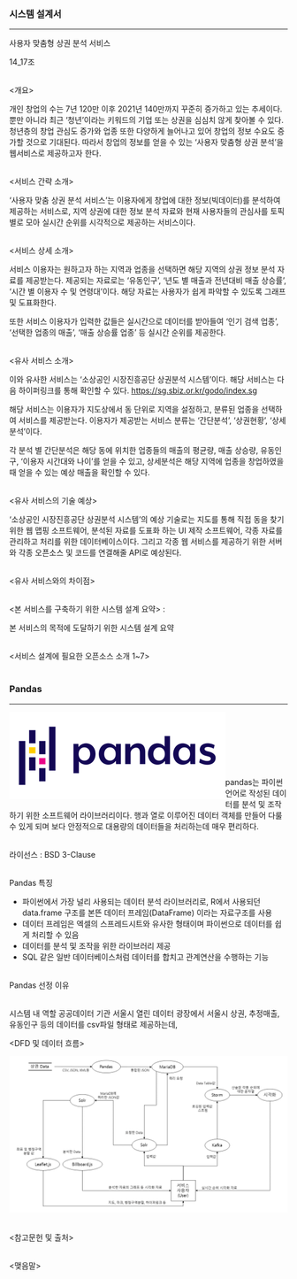 <h3>시스템 설계서</h3>

---

사용자 맞춤형 상권 분석 서비스

14_17조 <br/><br/>



<개요>

개인 창업의 수는 7년 120만 이후 2021년 140만까지 꾸준히 증가하고 있는 추세이다. 뿐만 아니라 최근 ‘청년’이라는 키워드의 기업 또는 상권을 심심치 않게 찾아볼 수 있다. 청년층의 창업 관심도 증가와 업종 또한 다양하게 늘어나고 있어 창업의 정보 수요도 증가할 것으로 기대된다. 따라서 창업의 정보를 얻을 수 있는 ‘사용자 맞춤형 상권 분석’을 웹서비스로 제공하고자 한다.<br/><br/>



<서비스 간략 소개>

 ‘사용자 맞춤 상권 분석 서비스’는 이용자에게 창업에 대한 정보(빅데이터)를 분석하여 제공하는 서비스로, 지역 상권에 대한 정보 분석 자료와 현재 사용자들의 관심사를 토픽별로 모아 실시간 순위를 시각적으로 제공하는 서비스이다.<br/><br/>



<서비스 상세 소개>

 서비스 이용자는 원하고자 하는 지역과 업종을 선택하면 해당 지역의 상권 정보 분석 자료를 제공받는다. 제공되는 자료로는 ‘유동인구’, ‘년도 별 매출과 전년대비 매출 상승률’, ‘시간 별 이용자 수 및 연령대’이다. 해당 자료는 사용자가 쉽게 파악할 수 있도록 그래프 및 도표화한다.

 또한 서비스 이용자가 입력한 값들은 실시간으로 데이터를 받아들여 ‘인기 검색 업종’, ‘선택한 업종의 매출’, ‘매출 상승률 업종’ 등 실시간 순위를 제공한다.<br/><br/>



<유사 서비스 소개>

 이와 유사한 서비스는 ‘소상공인 시장진흥공단 상권분석 시스템’이다. 해당 서비스는 다음 하이퍼링크를 통해 확인할 수 있다. https://sg.sbiz.or.kr/godo/index.sg

 해당 서비스는 이용자가 지도상에서 동 단위로 지역을 설정하고, 분류된 업종을 선택하여 서비스를 제공받는다. 이용자가 제공받는 서비스 분류는 ‘간단분석’, ‘상권현황’, ‘상세분석’이다.

각 분석 별 간단분석은 해당 동에 위치한 업종들의 매출의 평균량, 매출 상승량, 유동인구, ‘이용자 시간대와 나이’를 얻을 수 있고, 상세분석은 해당 지역에 업종을 창업하였을 때 얻을 수 있는 예상 매출을 확인할 수 있다.<br/><br/>



<유사 서비스의 기술 예상>

 ‘소상공인 시장진흥공단 상권분석 시스템’의 예상 기술로는 지도를 통해 직접 동을 찾기 위한 웹 맵핑 소프트웨어, 분석된 자료를 도표화 하는 UI 제작 소프트웨어, 각종 자료를 관리하고 처리를 위한 데이터베이스이다. 그리고 각종 웹 서비스를 제공하기 위한 서버와 각종 오픈소스 및 코드를 연결해줄 API로 예상된다.<br/><br/>



<유사 서비스와의 차이점><br/><br/>

 

<본 서비스를 구축하기 위한 시스템 설계 요약> : 

본 서비스의 목적에 도달하기 위한 시스템 설계 요약<br/><br/>

 

<서비스 설계에 필요한 오픈소스 소개 1~7><br/><br/>

### Pandas

---

<img src="media/pandas.png" alt='pandas' align='left'></img><br/><br/><br/><br/><br/><br/>

pandas는 파이썬 언어로 작성된 데이터를 분석 및 조작하기 위한 소프트웨어 라이브러리이다. 행과 열로 이루어진 데이터 객체를 만들어 다룰 수 있게 되며 보다 안정적으로 대용량의 데이터들을 처리하는데 매우 편리하다.<br/><br/>



라이선스 :  BSD 3-Clause<br/><br/>

Pandas 특징

* 파이썬에서 가장 널리 사용되는 데이터 분석 라이브러리로, R에서 사용되던 data.frame 구조를 본뜬 데이터 프레임(DataFrame) 이라는 자료구조를 사용
* 데이터 프레임은 엑셀의 스프레드시트와 유사한 형태이며 파이썬으로 데이터를 쉽게 처리할 수 있음
* 데이터를 분석 및 조작을 위한 라이브러리 제공
* SQL 같은 일반 데이터베이스처럼 데이터를 합치고 관계연산을 수행하는 기능<br><br/>

Pandas 선정 이유<br/><br/>

시스템 내 역할
공공데이터 기관 서울시 열린 데이터 광장에서 서울시 상권, 추정매출, 유동인구 등의 데이터를 csv파일 형태로 제공하는데,

 

<DFD 및 데이터 흐름>

<img src="media/DFD.png"></img>
<br/><br/>

<참고문헌 및 출처><br/><br/>



<맺음말><br/><br/>
